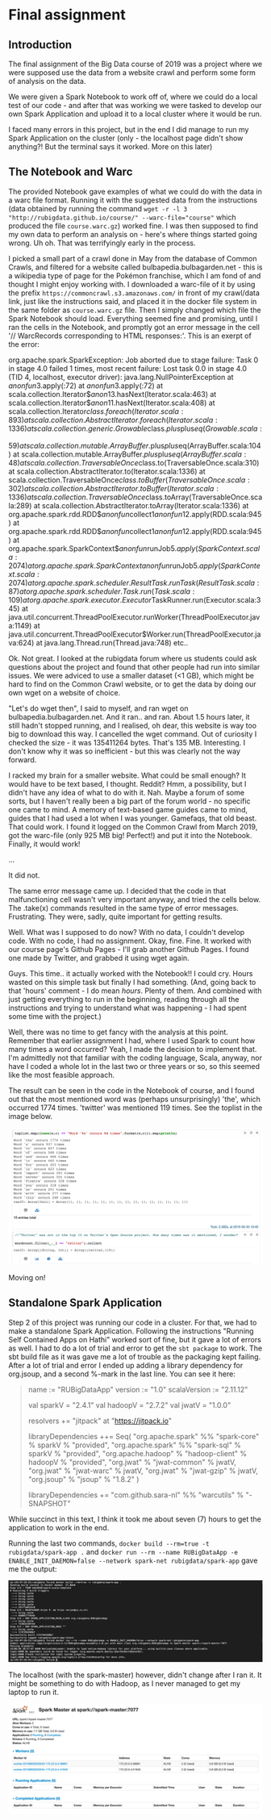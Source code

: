 
# Final assignment

## Introduction
The final assignment of the Big Data course of 2019 was a project where we were supposed use the data from a website crawl and perform some form of analysis on the data.

We were given a Spark Notebook to work off of, where we could do a local test of our code - and after that was working we were tasked to develop our own Spark Application and upload it to a local cluster where it would be run.

I faced many errors in this project, but in the end I did manage to run my Spark Application on the cluster (only - the localhost page didn't show anything?! But the terminal says it worked. More on this later)

## The Notebook and Warc
The provided Notebook gave examples of what we could do with the data in a warc file format. Running it with the suggested data from the instructions (data obtained by running the command `wget -r -l 3 "http://rubigdata.github.io/course/" --warc-file="course"` which produced the file `course.warc.gz`) worked fine. I was then supposed to find my own data to perform an analysis on - here's where things started going wrong. Uh oh. That was terrifyingly early in the process.

I picked a small part of a crawl done in May from the database of Common Crawls, and filtered for a website called bulbapedia.bulbagarden.net - this is a wikipedia type of page for the Pokémon franchise, which I am fond of and thought I might enjoy working with. I downloaded a warc-file of it by using the prefix `https://commoncrawl.s3.amazonaws.com/` in front of my crawl/data link, just like the instructions said, and placed it in the docker file system in the same folder as `course.warc.gz` file. Then I simply changed which file the Spark Notebook should load. Everything seemed fine and promising, until I ran the cells in the Notebook, and promptly got an error message in the cell '// WarcRecords corresponding to HTML responses:'. This is an exerpt of the error:

org.apache.spark.SparkException: Job aborted due to stage failure: Task 0 in stage 4.0 failed 1 times, most recent failure: Lost task 0.0 in stage 4.0 (TID 4, localhost, executor driver): java.lang.NullPointerException
	at $anonfun$3.apply(<console>:72)
	at $anonfun$3.apply(<console>:72)
	at scala.collection.Iterator$$anon$13.hasNext(Iterator.scala:463)
	at scala.collection.Iterator$$anon$11.hasNext(Iterator.scala:408)
	at scala.collection.Iterator$class.foreach(Iterator.scala:893)
	at scala.collection.AbstractIterator.foreach(Iterator.scala:1336)
	at scala.collection.generic.Growable$class.$plus$plus$eq(Growable.scala:59)
	at scala.collection.mutable.ArrayBuffer.$plus$plus$eq(ArrayBuffer.scala:104)
	at scala.collection.mutable.ArrayBuffer.$plus$plus$eq(ArrayBuffer.scala:48)
	at scala.collection.TraversableOnce$class.to(TraversableOnce.scala:310)
	at scala.collection.AbstractIterator.to(Iterator.scala:1336)
	at scala.collection.TraversableOnce$class.toBuffer(TraversableOnce.scala:302)
	at scala.collection.AbstractIterator.toBuffer(Iterator.scala:1336)
	at scala.collection.TraversableOnce$class.toArray(TraversableOnce.scala:289)
	at scala.collection.AbstractIterator.toArray(Iterator.scala:1336)
	at org.apache.spark.rdd.RDD$$anonfun$collect$1$$anonfun$12.apply(RDD.scala:945)
	at org.apache.spark.rdd.RDD$$anonfun$collect$1$$anonfun$12.apply(RDD.scala:945)
	at org.apache.spark.SparkContext$$anonfun$runJob$5.apply(SparkContext.scala:2074)
	at org.apache.spark.SparkContext$$anonfun$runJob$5.apply(SparkContext.scala:2074)
	at org.apache.spark.scheduler.ResultTask.runTask(ResultTask.scala:87)
	at org.apache.spark.scheduler.Task.run(Task.scala:109)
	at org.apache.spark.executor.Executor$TaskRunner.run(Executor.scala:345)
	at java.util.concurrent.ThreadPoolExecutor.runWorker(ThreadPoolExecutor.java:1149)
	at java.util.concurrent.ThreadPoolExecutor$Worker.run(ThreadPoolExecutor.java:624)
	at java.lang.Thread.run(Thread.java:748)
    etc..

Ok. Not great. I looked at the rubigdata forum where us students could ask questions about the project and found that other people had run into similar issues. We were adviced to use a smaller dataset (<1 GB), which might be hard to find on the Common Crawl website, or to get the data by doing our own wget on a website of choice.

"Let's do wget then", I said to myself, and ran wget on bulbapedia.bulbagarden.net. And it ran.. and ran. About 1.5 hours later, it still hadn't stopped running, and I realised, oh dear, this website is way too big to download this way. I cancelled the wget command. Out of curiosity I checked the size - it was 135411264 bytes. That's 135 MB. Interesting. I don't know why it was so inefficient - but this was clearly not the way forward.

I racked my brain for a smaller website. What could be small enough? It would have to be text based, I thought. Reddit? Hmm, a possibility, but I didn't have any idea of what to do with it. Nah. Maybe a forum of some sorts, but I haven't really been a big part of the forum world - no specific one came to mind.
A memory of text-based game guides came to mind, guides that I had used a lot when I was younger. Gamefaqs, that old beast. That could work. I found it logged on the Common Crawl from March 2019, got the warc-file (only 925 MB big! Perfect!) and put it into the Notebook. Finally, it would work!

...

It did not.

The same error message came up. I decided that the code in that malfunctioning cell wasn't very important anyway, and tried the cells below. The .take(x) commands resulted in the same type of error messages. Frustrating. They were, sadly, quite important for getting results.

Well. What was I supposed to do now? With no data, I couldn't develop code. With no code, I had no assignment. Okay, fine. Fine. It worked with our course page's Github Pages - I'll grab another Github Pages. I found one made by Twitter, and grabbed it using wget again. 

Guys. This time.. it actually worked with the Notebook!! I could cry. Hours wasted on this simple task but finally I had something. (And, going back to that 'hours' comment - I do mean *hours*. Plenty of them. And combined with just getting everything to run in the beginning, reading through all the instructions and trying to understand what was happening - I had spent some time with the project.)

Well, there was no time to get fancy with the analysis at this point. Remember that earlier assignment I had, where I used Spark to count how many times a word occurred? Yeah, I made the decision to implement that. I'm admittedly not that familiar with the coding language, Scala, anyway, nor have I coded a whole lot in the last two or three years or so, so this seemed like the most feasible approach.

The result can be seen in the code in the Notebook of course, and I found out that the most mentioned word was (perhaps unsurprisingly) 'the', which occurred 1774 times. 'twitter' was mentioned 119 times. See the toplist in the image below.

![alt text](top15.png "The top 15 most used words")

Moving on!


## Standalone Spark Application
Step 2 of this project was running our code in a cluster. For that, we had to make a standalone Spark Application. Following the instructions "Running Self Contained Apps on Hathi" worked sort of fine, but it gave a lot of errors as well. I had to do a lot of trial and error to get the `sbt package` to work. The sbt build file as it was gave me a lot of trouble as the packaging kept failing. After a lot of trial and error I ended up adding a library dependency for org.jsoup, and a second %-mark in the last line. You can see it here:

> name            := "RUBigDataApp"
> version         := "1.0"
> scalaVersion    := "2.11.12"
>
> val sparkV      = "2.4.1"
> val hadoopV     = "2.7.2"
> val jwatV       = "1.0.0"
> 
> resolvers += "jitpack" at "https://jitpack.io"
> 
> libraryDependencies ++= Seq(
>   "org.apache.spark" %% "spark-core" % sparkV % "provided",
>   "org.apache.spark" %% "spark-sql"  % sparkV % "provided",
>   "org.apache.hadoop" %  "hadoop-client" % hadoopV % "provided",
>   "org.jwat"          % "jwat-common"    % jwatV,
>   "org.jwat"          % "jwat-warc"      % jwatV,
>   "org.jwat"          % "jwat-gzip"      % jwatV,
>   "org.jsoup"         % "jsoup"          % "1.8.2"
> )
> 
> libraryDependencies += "com.github.sara-nl" %% "warcutils" % "-SNAPSHOT"

While succinct in this text, I think it took me about seven (7) hours to get the application to work in the end.

Running the last two commands, `docker build --rm=true -t rubigdata/spark-app .` and `docker run --rm --name RUBigDataApp -e ENABLE_INIT_DAEMON=false --network spark-net rubigdata/spark-app` gave me the output:

![alt text](lasttwo.png "Success!")

The localhost (with the spark-master) however, didn't change after I ran it. It might be something to do with Hadoop, as I never managed to get my laptop to run it.

![alt text](localhost.png "Localhost 8080")

